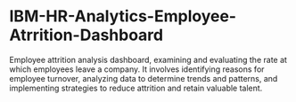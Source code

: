 # IBM-HR-Analytics-Employee-Atrrition-Dashboard


Employee attrition analysis dashboard, examining and evaluating the rate at which employees leave a company. It involves identifying reasons for employee turnover, analyzing data to determine trends and patterns, and implementing strategies to reduce attrition and retain valuable talent.
